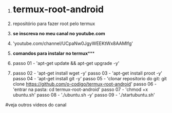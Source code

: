 1. # termux-root-android
2. repositório para fazer root pelo termux
3. **se inscreva no meu canal no youtube.com**
4. 'youtube.com/channel/UCpaNw0JgyWEEKtWx8AAMIfg'

5. **********************comandos para instalar no termux*************************

6. passo 01 - 'apt-get update && apt-get upgrade -y'
7. passo 02 - 'apt-get install wget -y'
passo 03 - 'apt-get install proot -y'
passo 04 - 'apt-get install git -y'
passo 05 - 'clonar repositorio do git: git clone https://github.com/o-codigo/termux-root-android'
passo 06 - 'entrar na pasta: cd termux-root-android'
passo 07 - 'chmod +x ubuntu.sh'
passo 08 - './ubuntu.sh -y'
passo 09 - './startubuntu.sh'

#veja outros videos do canal
